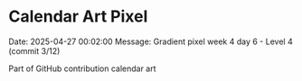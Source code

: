 # Calendar Art Pixel

Date: 2025-04-27 00:02:00
Message: Gradient pixel week 4 day 6 - Level 4 (commit 3/12)

Part of GitHub contribution calendar art
